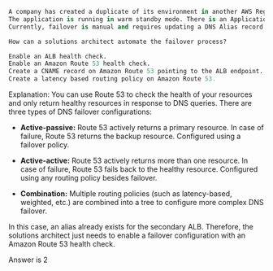 ```python
A company has created a duplicate of its environment in another AWS Region. 
The application is running in warm standby mode. There is an Application Load Balancer (ALB) in front of the application. 
Currently, failover is manual and requires updating a DNS Alias record to point to the secondary ALB.

How can a solutions architect automate the failover process?

Enable an ALB health check.
Enable an Amazon Route 53 health check.
Create a CNAME record on Amazon Route 53 pointing to the ALB endpoint.
Create a latency based routing policy on Amazon Route 53.
```

Explanation: You can use Route 53 to check the health of your resources and only return healthy resources in response to DNS queries. There are three types of DNS failover configurations:

- **Active-passive:** Route 53 actively returns a primary resource. In case of failure, Route 53 returns the backup resource. Configured using a failover policy.

- **Active-active:** Route 53 actively returns more than one resource. In case of failure, Route 53 fails back to the healthy resource. Configured using any routing policy besides failover.

- **Combination:** Multiple routing policies (such as latency-based, weighted, etc.) are combined into a tree to configure more complex DNS failover.


In this case, an alias already exists for the secondary ALB. Therefore, the solutions architect just needs to enable a failover configuration with an Amazon Route 53 health check.

Answer is 2

